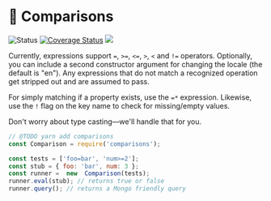
<h1>🧮 Comparisons</h1>
<p>
<img  src="https://github.com/MikeIbberson/comparisons/workflows/Node%20CI/badge.svg"  alt="Status" />
<a href='https://coveralls.io/github/MikeIbberson/comparisons?branch=master'><img src='https://coveralls.io/repos/github/MikeIbberson/comparisons/badge.svg?branch=master' alt='Coverage Status' /></a>
<img src='https://bettercodehub.com/edge/badge/MikeIbberson/comparisons?branch=master'>
</p> 

<p>Currently, expressions support <code>=</code>, <code>>=</code>, <code><=</code>, <code>></code>, <code><</code> and <code>!=</code> operators. Optionally, you can include a second constructor argument for changing the locale (the default is "en"). Any expressions that do not match a recognized operation get stripped out and are assumed to pass.</p>

<p>For simply matching if a property exists, use the <code>=*</code> expression. Likewise, use the <code>!</code> flag on the key name to check for missing/empty values.</p>

<p>Don't worry about type casting&mdash;we'll handle that for you.</p>

```Javascript
// @TODO yarn add comparisons
const Comparison = require('comparisons');

const tests = ['foo=bar', 'num>=2'];
const stub = { foo: 'bar', num: 3 };
const runner =  new  Comparison(tests);
runner.eval(stub); // returns true or false
runner.query(); // returns a Mongo friendly query
```
